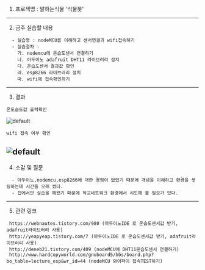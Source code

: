 1. 프로젝명 : 말하는식물 '식물봇'
---------------------------------

2. 금주 실습할 내용
```
  - 실습명 : nodeMCU를 이해하고 센서연결과 wifi접속하기
  - 실습절차 :
    가. nodemcu에 온습도센서 연결하기
    나. 아두이노 adafruit DHT11 라이브러리 설치
    다. 온습도센서 결과값 확인
    라. esp8266 라이브러리 설치
    마. wifi에 접속확인하기
```
---------------------------------

3. 결과
```
온도습도값 출력확인
```
![default](https://user-images.githubusercontent.com/31499111/48675557-9bbc4580-eb9d-11e8-9fa0-b5243d905ed0.PNG)
```
wifi 접속 여부 확인
```
![default](https://user-images.githubusercontent.com/31499111/48675558-a4148080-eb9d-11e8-8407-fb21094d00a3.PNG)
---------------------------------

4. 소감 및 질문
```
  - 아두이노,nodemcu,esp8266에 대한 경험이 없었기 때문에 개념을 이해하고 환경을 셋팅하는데 시간을 오래 썼다.
  - 집에서만 실습을 해왔기 때문에 학교네트워크 환경에서 시도해 볼 필요가 있다.
```
---------------------------------

5. 관련 링크
```
 https://webnautes.tistory.com/980 (아두이노IDE 로 온습도센서값 받기, adafruit라이브러리 사용)
 http://yeapyeap.tistory.com/7 (아두이노IDE 로 온습도센서값 받기, adafruit라이브러리 사용)
 http://deneb21.tistory.com/409 (nodeMCU에 DHT11온습도센서 연결하기)
 http://www.hardcopyworld.com/gnuboard5/bbs/board.php?bo_table=lecture_esp&wr_id=44 (nodeMCU 와이파이 접속TEST하기)
```
